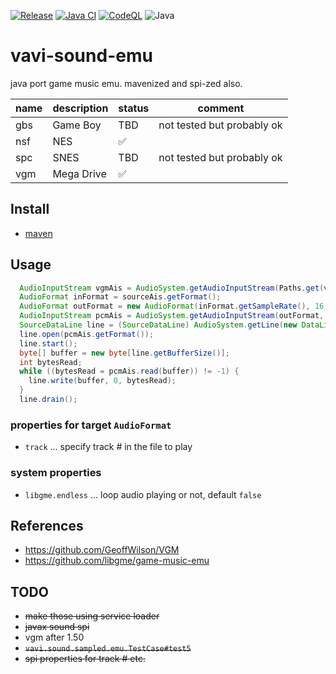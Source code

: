[![Release](https://jitpack.io/v/umjammer/vavi-sound-emu.svg)](https://jitpack.io/#umjammer/vavi-sound-emu)
[![Java CI](https://github.com/umjammer/vavi-sound-emu/actions/workflows/maven.yml/badge.svg)](https://github.com/umjammer/vavi-sound-emu/actions/workflows/maven.yml)
[![CodeQL](https://github.com/umjammer/vavi-sound-emu/actions/workflows/codeql-analysis.yml/badge.svg)](https://github.com/umjammer/vavi-sound-emu/actions/workflows/codeql-analysis.yml)
![Java](https://img.shields.io/badge/Java-17-b07219)

# vavi-sound-emu

java port game music emu. mavenized and spi-zed also. 

| name | description | status  | comment                    |
|------|-------------|---------|----------------------------|
| gbs  | Game Boy    | TBD     | not tested but probably ok |
| nsf  | NES         | ✅️      |                            |
| spc  | SNES        | TBD     | not tested but probably ok |
| vgm  | Mega Drive  | ✅       |                            |

## Install

 * [maven](https://jitpack.io/#umjammer/vavi-sound-emu)

## Usage

```java
  AudioInputStream vgmAis = AudioSystem.getAudioInputStream(Paths.get(vgz).toFile());
  AudioFormat inFormat = sourceAis.getFormat();
  AudioFormat outFormat = new AudioFormat(inFormat.getSampleRate(), 16, inFormat.getChannels(), true, true, props);
  AudioInputStream pcmAis = AudioSystem.getAudioInputStream(outFormat, vgmAis);
  SourceDataLine line = (SourceDataLine) AudioSystem.getLine(new DataLine.Info(SourceDataLine.class, pcmAis.getFormat()));
  line.open(pcmAis.getFormat());
  line.start();
  byte[] buffer = new byte[line.getBufferSize()];
  int bytesRead;
  while ((bytesRead = pcmAis.read(buffer)) != -1) {
    line.write(buffer, 0, bytesRead);
  }
  line.drain();
```

### properties for target `AudioFormat`

 * `track` ... specify track # in the file to play

### system properties

 * `libgme.endless` ... loop audio playing or not, default `false`

## References

 * https://github.com/GeoffWilson/VGM
 * https://github.com/libgme/game-music-emu

## TODO

 * ~~make those using service loader~~
 * ~~javax sound spi~~
 * vgm after 1.50
 * ~~`vavi.sound.sampled.emu.TestCase#test5`~~
 * ~~spi properties for track # etc.~~
